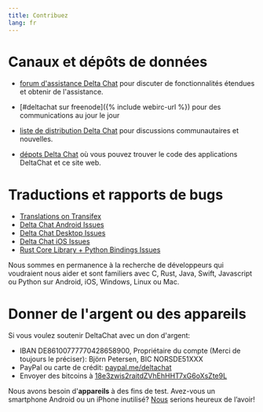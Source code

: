 ```yaml
---
title: Contribuez
lang: fr
---
```


# Canaux et dépôts de données

- [forum d'assistance Delta Chat](https://support.delta.chat) pour discuter de fonctionnalités étendues et obtenir de l'assistance.

- [#deltachat sur freenode]({% include webirc-url %}) pour des communications au jour le jour

- [liste de distribution Delta Chat](https://lists.codespeak.net/postorius/lists/delta.codespeak.net/) pour discussions communautaires et nouvelles.

- [dépots Delta Chat](https://github.com/deltachat/) où vous pouvez trouver le code des applications DeltaChat et ce site web.

# Traductions et rapports de bugs 

- [Translations on Transifex](https://www.transifex.com/delta-chat/public/)
- [Delta Chat Android Issues](https://github.com/deltachat/deltachat-android/issues)
- [Delta Chat Desktop Issues](https://github.com/deltachat/deltachat-desktop/issues)
- [Delta Chat iOS Issues](https://github.com/deltachat/deltachat-ios/issues)
- [Rust Core Library + Python Bindings Issues](https://github.com/deltachat/deltachat-core-rust/issues)

Nous sommes en permanence à la recherche de développeurs qui voudraient nous aider et sont familiers avec C, Rust, Java, Swift, Javascript ou Python sur Android, iOS, Windows, Linux ou Mac.


# Donner de l'argent ou des appareils

Si vous voulez soutenir DeltaChat avec un don d'argent:

- IBAN DE86100777770428658900, Propriétaire du compte (Merci de toujours le préciser): Björn Petersen, BIC NORSDE51XXX
- PayPal ou carte de crédit: [paypal.me/deltachat](https://paypal.me/deltachat/20)
- Envoyer des bitcoins à [18e3zwis2raitdZVhEhHHT7xG6oXsZte9L](bitcoin:18e3zwis2raitdZVhEhHHT7xG6oXsZte9L)

Nous avons besoin d'**appareils** à des fins de test. Avez-vous un smartphone Android ou un iPhone inutilisé?
[Nous](../fr/imprint) serions heureux de l’avoir!
